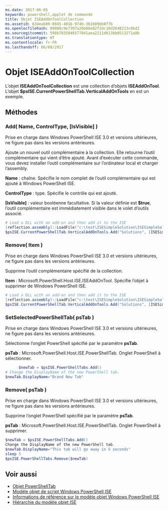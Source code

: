 ```yaml
---
ms.date: 2017-06-05
keywords: powershell,applet de commande
title: Objet ISEAddOnToolCollection
ms.assetid: 634eab89-0845-4016-974b-361b09bb8f7b
ms.openlocfilehash: 09088c9e7307a26b86e82f2dc10d2648213c6bd2
ms.sourcegitcommit: 598b7835046577841aea2211d613bb8513271a8b
ms.translationtype: HT
ms.contentlocale: fr-FR
ms.lasthandoff: 06/08/2017
---
```

# <a name="the-iseaddontoolcollection-object"></a>Objet ISEAddOnToolCollection
  L’objet **ISEAddOnToolCollection** est une collection d’objets **ISEAddOnTool**. L’objet **$psISE.CurrentPowerShellTab.VerticalAddOnTools** en est un exemple.

## <a name="methods"></a>Méthodes

### <a name="add-name-controltype-isvisible-"></a>Add\( Name, ControlType, \[IsVisible\] \)
  Prise en charge dans Windows PowerShell ISE 3.0 et versions ultérieures, ne figure pas dans les versions antérieures. 

 Ajoute un nouvel outil complémentaire à la collection. Elle retourne l’outil complémentaire qui vient d’être ajouté. Avant d’exécuter cette commande, vous devez installer l’outil complémentaire sur l’ordinateur local et charger l’assembly.

 **Name** : chaîne. Spécifie le nom complet de l’outil complémentaire qui est ajouté à Windows PowerShell ISE.

 **ControlType** : type. Spécifie le contrôle qui est ajouté.

 **\[IsVisible\]** : valeur booléenne facultative. Si la valeur définie est **$true**, l’outil complémentaire est immédiatement visible dans le volet d’outils associé.

```PowerShell
# Load a DLL with an add-on and then add it to the ISE
[reflection.assembly]::LoadFile("c:\test\ISESimpleSolution\ISESimpleSolution.dll")
$psISE.CurrentPowerShellTab.VerticalAddOnTools.Add("Solutions", [ISESimpleSolution.Solution], $true)
```

### <a name="remove-item-"></a>Remove\( Item \)
  Prise en charge dans Windows PowerShell ISE 3.0 et versions ultérieures, ne figure pas dans les versions antérieures. 

 Supprime l’outil complémentaire spécifié de la collection.

 **Item** : Microsoft.PowerShell.Host.ISE.ISEAddOnTool. Spécifie l’objet à supprimer de Windows PowerShell ISE.

```PowerShell
# Load a DLL with an add-on and then add it to the ISE
[reflection.assembly]::LoadFile("c:\test\ISESimpleSolution\ISESimpleSolution.dll")
$psISE.CurrentPowerShellTab.VerticalAddOnTools.Add("Solutions", [ISESimpleSolution.Solution], $true)
```

### <a name="setselectedpowershelltab-pstab-"></a>SetSelectedPowerShellTab\( psTab \)
  Prise en charge dans Windows PowerShell ISE 3.0 et versions ultérieures, ne figure pas dans les versions antérieures. 

 Sélectionne l’onglet PowerShell spécifié par le paramètre **psTab**.

 **psTab** : Microsoft.PowerShell.Host.ISE.PowerShellTab. Onglet PowerShell à sélectionner.

```PowerShell
      $newTab = $psISE.PowerShellTabs.Add()
# Change the DisplayName of the new PowerShell tab. 
$newTab.DisplayName="Brand New Tab"
```

### <a name="remove-pstab-"></a>Remove\( psTab \)
  Prise en charge dans Windows PowerShell ISE 3.0 et versions ultérieures, ne figure pas dans les versions antérieures. 

 Supprime l’onglet PowerShell spécifié par le paramètre **psTab**.

 **psTab** : Microsoft.PowerShell.Host.ISE.PowerShellTab. Onglet PowerShell à supprimer.

```PowerShell
$newTab = $psISE.PowerShellTabs.Add()
Change the DisplayName of the new PowerShell tab. 
$newTab.DisplayName="This tab will go away in 5 seconds" 
sleep 5 
$psISE.PowerShellTabs.Remove($newTab)
```

## <a name="see-also"></a>Voir aussi
- [Objet PowerShellTab](The-PowerShellTab-Object.md) 
- [Modèle objet de script Windows PowerShell ISE](The-Windows-PowerShell-ISE-Scripting-Object-Model.md) 
- [Informations de référence sur le modèle objet Windows PowerShell ISE](Windows-PowerShell-ISE-Object-Model-Reference.md) 
- [Hiérarchie du modèle objet ISE](The-ISE-Object-Model-Hierarchy.md)

  
